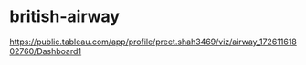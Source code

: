 # british-airway

https://public.tableau.com/app/profile/preet.shah3469/viz/airway_17261161802760/Dashboard1
